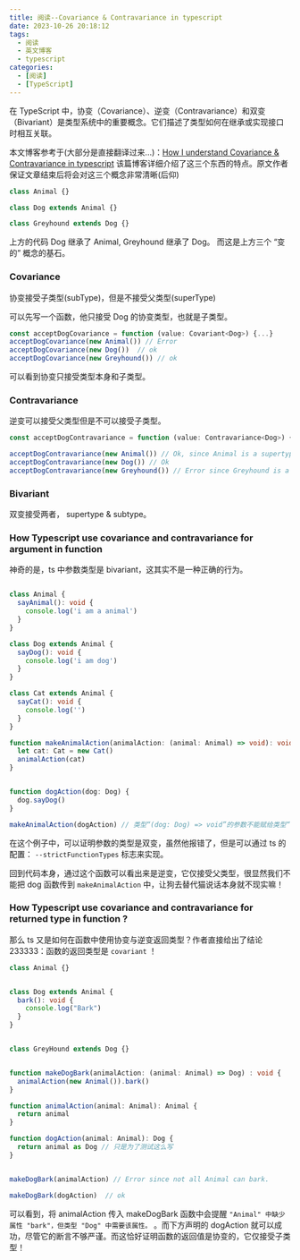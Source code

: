 ```yaml
---
title: 阅读--Covariance & Contravariance in typescript
date: 2023-10-26 20:18:12
tags:
  - 阅读
  - 英文博客
  - typescript
categories:
  - [阅读]
  - [TypeScript]
---
```

在 TypeScript 中，协变（Covariance）、逆变（Contravariance）和双变（Bivariant）是类型系统中的重要概念。它们描述了类型如何在继承或实现接口时相互关联。

本文博客参考于(大部分是直接翻译过来...)：[How I understand Covariance & Contravariance in typescript](https://dev.to/codeoz/how-i-understand-covariance-contravariance-in-typescript-2766)
该篇博客详细介绍了这三个东西的特点。原文作者保证文章结束后将会对这三个概念非常清晰(后仰)


```ts
class Animal {}

class Dog extends Animal {}

class Greyhound extends Dog {}
```
上方的代码 Dog 继承了 Animal, Greyhound 继承了 Dog。 而这是上方三个 “变的” 概念的基石。

### Covariance
协变接受子类型(subType)，但是不接受父类型(superType)

可以先写一个函数，他只接受 Dog 的协变类型，也就是子类型。
```ts
const acceptDogCovariance = function (value: Covariant<Dog>) {...}
acceptDogCovariance(new Animal()) // Error
acceptDogCovariance(new Dog())  // ok
acceptDogCovariance(new Greyhound()) // ok
```
可以看到协变只接受类型本身和子类型。

### Contravariance
逆变可以接受父类型但是不可以接受子类型。
```ts
const acceptDogContravariance = function (value: Contravariance<Dog>) { ... }

acceptDogContravariance(new Animal()) // Ok, since Animal is a supertype of Dog
acceptDogContravariance(new Dog()) // Ok
acceptDogContravariance(new Greyhound()) // Error since Greyhound is a subtype of Dog
```


### Bivariant
双变接受两者， supertype & subtype。


### How Typescript use covariance and contravariance for argument in function
神奇的是，ts 中参数类型是 bivariant，这其实不是一种正确的行为。

```ts

class Animal {
  sayAnimal(): void {
    console.log('i am a animal')
  }
}

class Dog extends Animal {
  sayDog(): void {
    console.log('i am dog')
  }
}

class Cat extends Animal {
  sayCat(): void {
    console.log('')
  }
}

function makeAnimalAction(animalAction: (animal: Animal) => void): void {
  let cat: Cat = new Cat()
  animalAction(cat)
}


function dogAction(dog: Dog) {
  dog.sayDog()
}

makeAnimalAction(dogAction) // 类型“(dog: Dog) => void”的参数不能赋给类型“(animal: Animal) => void”的参数。参数“dog”和“animal” 的类型不兼容。类型 "Animal" 中缺少属性 "sayDog"，但类型 "Dog" 中需要该属性。
```
在这个例子中，可以证明参数的类型是双变，虽然他报错了，但是可以通过 ts 的配置： `--strictFunctionTypes` 标志来实现。

回到代码本身，通过这个函数可以看出来是逆变，它仅接受父类型，很显然我们不能把 dog 函数传到 `makeAnimalAction` 中，让狗去替代猫说话本身就不现实嘛！


### How Typescript use covariance and contravariance for returned type in function ?

那么 ts 又是如何在函数中使用协变与逆变返回类型？作者直接给出了结论233333：函数的返回类型是 `covariant` ！

```ts
class Animal {}


class Dog extends Animal {
  bark(): void {
    console.log("Bark")
  }
}


class GreyHound extends Dog {}


function makeDogBark(animalAction: (animal: Animal) => Dog) : void {
  animalAction(new Animal()).bark()
}

function animalAction(animal: Animal): Animal {
  return animal
}

function dogAction(animal: Animal): Dog {
  return animal as Dog // 只是为了测试这么写
}


makeDogBark(animalAction) // Error since not all Animal can bark.

makeDogBark(dogAction)  // ok
```

可以看到，将 animalAction 传入 makeDogBark 函数中会提醒 `"Animal" 中缺少属性 "bark"，但类型 "Dog" 中需要该属性。` 。而下方声明的 dogAction 就可以成功，尽管它的断言不够严谨。而这恰好证明函数的返回值是协变的，它仅接受子类型！